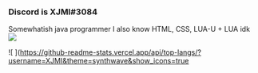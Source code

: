 ### Discord is XJMI#3084
Somewhatish java programmer 
I also know HTML, CSS, LUA-U + LUA
 idk <br>
![ ](https://komarev.com/ghpvc/?username=XJMI&style=flat-square&color=blueviolet)

![ ](https://github-readme-stats.vercel.app/api/top-langs/?username=XJMI&theme=synthwave&show_icons=true
<!--
**XJMI/XJMI** is a ✨ _special_ ✨ repository because its `README.md` (this file) appears on your GitHub profile.
